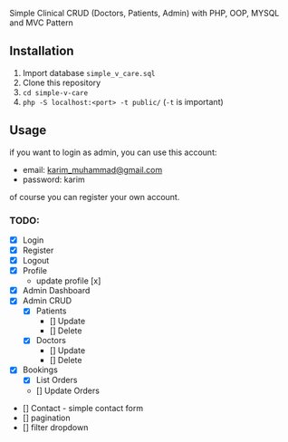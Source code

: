 Simple Clinical CRUD (Doctors, Patients, Admin) with PHP, OOP, MYSQL and MVC Pattern

## Installation

1. Import database `simple_v_care.sql`
2. Clone this repository
3. `cd simple-v-care`
4. `php -S localhost:<port> -t public/` (`-t` is important)

## Usage

if you want to login as admin, you can use this account:

- email: karim_muhammad@gmail.com
- password: karim

of course you can register your own account.

### TODO:

- [x] Login
- [x] Register
- [x] Logout
- [x] Profile
  - update profile [x]
- [x] Admin Dashboard
- [x] Admin CRUD
  - [x] Patients
    - [] Update
    - [] Delete
  - [x] Doctors
    - [] Update
    - [] Delete
- [x] Bookings
  - [x] List Orders
  - [] Update Orders
- [] Contact - simple contact form
- [] pagination
- [] filter dropdown
